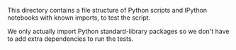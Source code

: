 This directory contains a file structure of Python scripts and IPython notebooks
with known imports, to test the script.

We only actually import Python standard-library packages so we don't have to add extra dependencies to run the tests.
